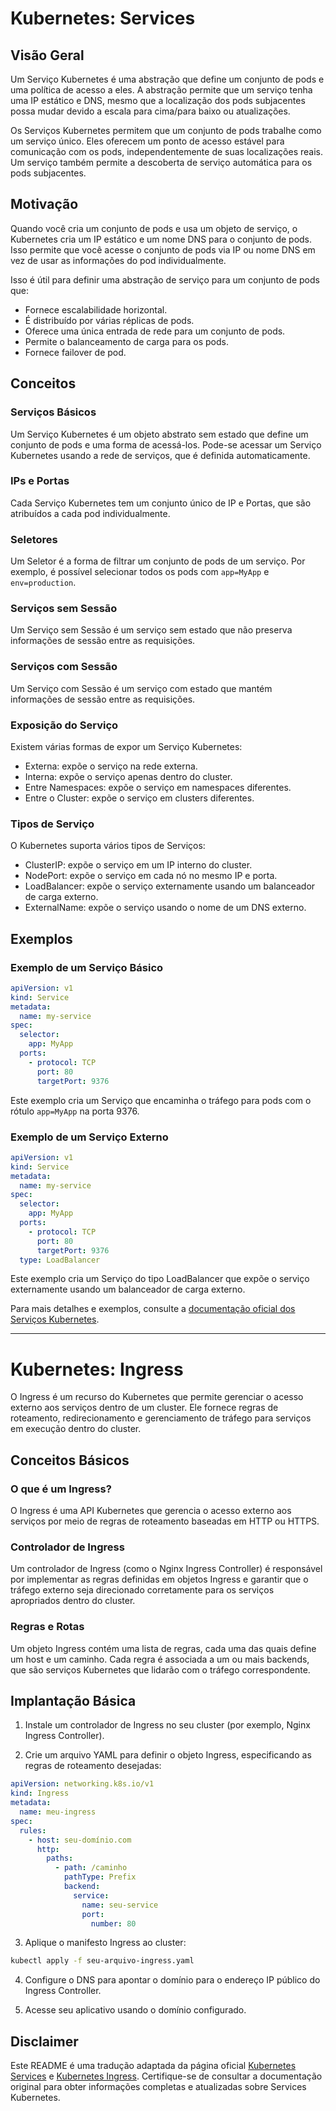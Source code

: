 
# Kubernetes: Services

## Visão Geral

Um Serviço Kubernetes é uma abstração que define um conjunto de pods e uma política de acesso a eles. A abstração permite que um serviço tenha uma IP estático e DNS, mesmo que a localização dos pods subjacentes possa mudar devido a escala para cima/para baixo ou atualizações.

Os Serviços Kubernetes permitem que um conjunto de pods trabalhe como um serviço único. Eles oferecem um ponto de acesso estável para comunicação com os pods, independentemente de suas localizações reais. Um serviço também permite a descoberta de serviço automática para os pods subjacentes.

## Motivação

Quando você cria um conjunto de pods e usa um objeto de serviço, o Kubernetes cria um IP estático e um nome DNS para o conjunto de pods. Isso permite que você acesse o conjunto de pods via IP ou nome DNS em vez de usar as informações do pod individualmente.

Isso é útil para definir uma abstração de serviço para um conjunto de pods que:

- Fornece escalabilidade horizontal.
- É distribuído por várias réplicas de pods.
- Oferece uma única entrada de rede para um conjunto de pods.
- Permite o balanceamento de carga para os pods.
- Fornece failover de pod.

## Conceitos

### Serviços Básicos

Um Serviço Kubernetes é um objeto abstrato sem estado que define um conjunto de pods e uma forma de acessá-los. Pode-se acessar um Serviço Kubernetes usando a rede de serviços, que é definida automaticamente.

### IPs e Portas

Cada Serviço Kubernetes tem um conjunto único de IP e Portas, que são atribuídos a cada pod individualmente.

### Seletores

Um Seletor é a forma de filtrar um conjunto de pods de um serviço. Por exemplo, é possível selecionar todos os pods com `app=MyApp` e `env=production`.

### Serviços sem Sessão

Um Serviço sem Sessão é um serviço sem estado que não preserva informações de sessão entre as requisições.

### Serviços com Sessão

Um Serviço com Sessão é um serviço com estado que mantém informações de sessão entre as requisições.

### Exposição do Serviço

Existem várias formas de expor um Serviço Kubernetes:

- Externa: expõe o serviço na rede externa.
- Interna: expõe o serviço apenas dentro do cluster.
- Entre Namespaces: expõe o serviço em namespaces diferentes.
- Entre o Cluster: expõe o serviço em clusters diferentes.

### Tipos de Serviço

O Kubernetes suporta vários tipos de Serviços:

- ClusterIP: expõe o serviço em um IP interno do cluster.
- NodePort: expõe o serviço em cada nó no mesmo IP e porta.
- LoadBalancer: expõe o serviço externamente usando um balanceador de carga externo.
- ExternalName: expõe o serviço usando o nome de um DNS externo.

## Exemplos

### Exemplo de um Serviço Básico

```yaml
apiVersion: v1
kind: Service
metadata:
  name: my-service
spec:
  selector:
    app: MyApp
  ports:
    - protocol: TCP
      port: 80
      targetPort: 9376
```

Este exemplo cria um Serviço que encaminha o tráfego para pods com o rótulo `app=MyApp` na porta 9376.

### Exemplo de um Serviço Externo

```yaml
apiVersion: v1
kind: Service
metadata:
  name: my-service
spec:
  selector:
    app: MyApp
  ports:
    - protocol: TCP
      port: 80
      targetPort: 9376
  type: LoadBalancer
```

Este exemplo cria um Serviço do tipo LoadBalancer que expõe o serviço externamente usando um balanceador de carga externo.

Para mais detalhes e exemplos, consulte a [documentação oficial dos Serviços Kubernetes](https://kubernetes.io/docs/concepts/services-networking/service/).

---
# Kubernetes: Ingress

O Ingress é um recurso do Kubernetes que permite gerenciar o acesso externo aos serviços dentro de um cluster. Ele fornece regras de roteamento, redirecionamento e gerenciamento de tráfego para serviços em execução dentro do cluster.

## Conceitos Básicos

### O que é um Ingress?

O Ingress é uma API Kubernetes que gerencia o acesso externo aos serviços por meio de regras de roteamento baseadas em HTTP ou HTTPS.

### Controlador de Ingress

Um controlador de Ingress (como o Nginx Ingress Controller) é responsável por implementar as regras definidas em objetos Ingress e garantir que o tráfego externo seja direcionado corretamente para os serviços apropriados dentro do cluster.

### Regras e Rotas

Um objeto Ingress contém uma lista de regras, cada uma das quais define um host e um caminho. Cada regra é associada a um ou mais backends, que são serviços Kubernetes que lidarão com o tráfego correspondente.

## Implantação Básica

1. Instale um controlador de Ingress no seu cluster (por exemplo, Nginx Ingress Controller).

2. Crie um arquivo YAML para definir o objeto Ingress, especificando as regras de roteamento desejadas:

```yaml
apiVersion: networking.k8s.io/v1
kind: Ingress
metadata:
  name: meu-ingress
spec:
  rules:
    - host: seu-domínio.com
      http:
        paths:
          - path: /caminho
            pathType: Prefix
            backend:
              service:
                name: seu-service
                port:
                  number: 80
```

3. Aplique o manifesto Ingress ao cluster:

```bash
kubectl apply -f seu-arquivo-ingress.yaml
```

4. Configure o DNS para apontar o domínio para o endereço IP público do Ingress Controller.

5. Acesse seu aplicativo usando o domínio configurado.

## Disclaimer

Este README é uma tradução adaptada da página oficial [Kubernetes Services](https://kubernetes.io/docs/concepts/services-networking/service/) e [Kubernetes Ingress](https://kubernetes.io/docs/concepts/services-networking/ingress/). Certifique-se de consultar a documentação original para obter informações completas e atualizadas sobre Services Kubernetes.
